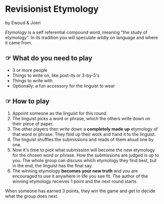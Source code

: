 # Revisionist Etymology
<p class="subtitle">by Ewoud & Joeri</p>

*Etymology* is a self referential compound word, meaning "the study of etymology". In its tradition you will speculate wildly on language and where it came from.

## ☞ What do you need to play
* 3 or more people
* Things to write on, like post-its or 3-by-5's
* Things to write with
* Optionally: a fun accessory for the linguist to wear

## ☞ How to play
1. Appoint someone as the linguist for this round.
2. The linguist picks a word or phrase, which the others write down on their piece of paper.
3. The other players then write down a **completely made up** etymology of that word or phrase. They fold up their work and hand it to the linguist.
4. The linguist shuffles the submissions and reads of them aloud one by one.
5. Now it's time to pick what submission will become the new etymology for the chosen word or phrase. How the submissions are judged is up to you. The whole group can discuss which etymology they find best, but in the end, the linguist has the final say.
6. The winning etymology **becomes your new truth** and you are encouraged to use it anywhere in life you see fit. The author of the winning etymology receives 1 point and the next round starts.

When someone has earned 3 points, they win the game and get to decide what the group does next.
